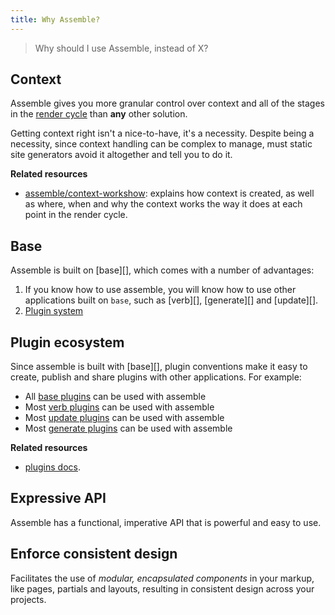 ```yaml
---
title: Why Assemble?
---
```


> Why should I use Assemble, instead of X?

## Context

Assemble gives you more granular control over context and all of the stages in the [render cycle](#render-cycle) than **any** other solution.

Getting context right isn't a nice-to-have, it's a necessity. Despite being a necessity, since context handling can be complex to manage, must static site generators avoid it altogether and tell you to do it.

**Related resources**

- [assemble/context-workshow](https://github.com/assemble/context-workshop): explains how context is created, as well as where, when and why the context works the way it does at each point in the render cycle.

## Base

Assemble is built on [base][], which comes with a number of advantages:

1. If you know how to use assemble, you will know how to use other applications built on `base`, such as [verb][], [generate][] and [update][].
1. [Plugin system](#plugin-ecosystem)

## Plugin ecosystem

Since assemble is built with [base][], plugin conventions make it easy to create, publish and share plugins with other applications. For example:

* All [base plugins](https://www.npmjs.com/browse/keyword/baseplugin) can be used with assemble
* Most [verb plugins](https://www.npmjs.com/browse/keyword/verbplugin) can be used with assemble
* Most [update plugins](https://www.npmjs.com/browse/keyword/updateplugin) can be used with assemble
* Most [generate plugins](https://www.npmjs.com/browse/keyword/generateplugin) can be used with assemble

**Related resources**

- [plugins docs](docs/plugins.md).

## Expressive API

Assemble has a functional, imperative API that is powerful and easy to use.


## Enforce consistent design

Facilitates the use of _modular, encapsulated components_ in your markup, like pages, partials and layouts, resulting in consistent design across your projects.
